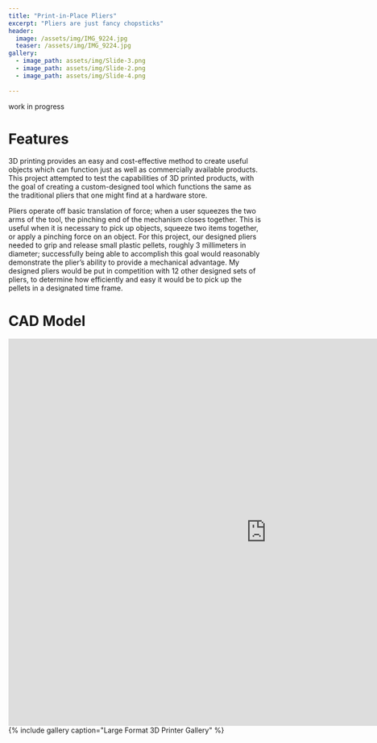 ```yaml
---
title: "Print-in-Place Pliers"
excerpt: "Pliers are just fancy chopsticks"
header:
  image: /assets/img/IMG_9224.jpg
  teaser: /assets/img/IMG_9224.jpg
gallery:
  - image_path: assets/img/Slide-3.png
  - image_path: assets/img/Slide-2.png
  - image_path: assets/img/Slide-4.png
   
---
```

work in progress


# Features

3D printing provides an easy and cost-effective method to create useful objects which can function just as well as commercially available products. This project attempted to test the capabilities of 3D printed products, with the goal of creating a custom-designed tool which functions the same as the traditional pliers that one might find at a hardware store. 

Pliers operate off basic translation of force; when a user squeezes the two arms of the tool, the pinching end of the mechanism closes together. This is useful when it is necessary to pick up objects, squeeze two items together, or apply a pinching force on an object. For this project, our designed pliers needed to grip and release small plastic pellets, roughly 3 millimeters in diameter; successfully being able to accomplish this goal would reasonably demonstrate the plier’s ability to provide a mechanical advantage. My designed pliers would be put in competition with 12 other designed sets of pliers, to determine how efficiently and easy it would be to pick up the pellets in a designated time frame. 


# CAD Model
<iframe src="https://vanderbilt643.autodesk360.com/shares/public/SH35dfcQT936092f0e432a92c466ad2224e2?mode=embed" width="1024" height="768" allowfullscreen="true" webkitallowfullscreen="true" mozallowfullscreen="true"  frameborder="0"></iframe>
{% include gallery caption="Large Format 3D Printer Gallery" %}
